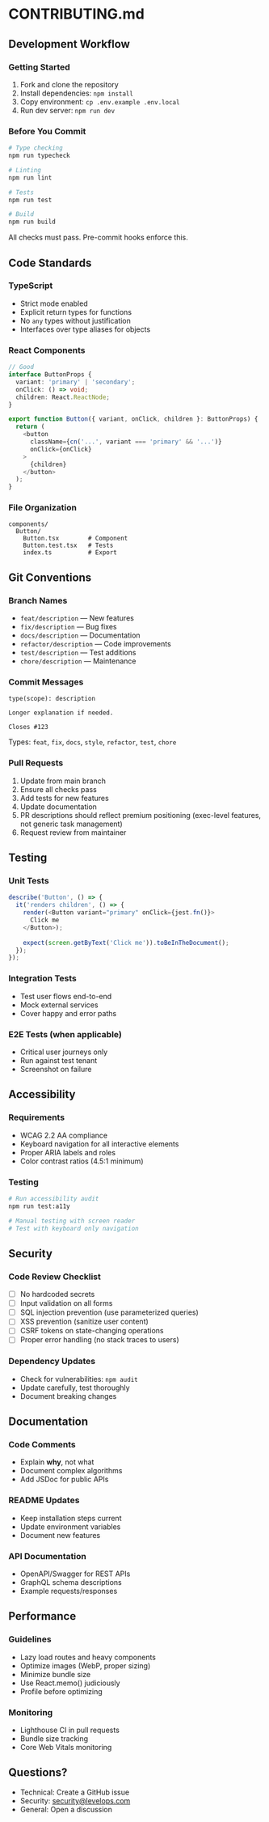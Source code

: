 # CONTRIBUTING.md

## Development Workflow

### Getting Started
1. Fork and clone the repository
2. Install dependencies: `npm install`
3. Copy environment: `cp .env.example .env.local`
4. Run dev server: `npm run dev`

### Before You Commit
```bash
# Type checking
npm run typecheck

# Linting
npm run lint

# Tests
npm run test

# Build
npm run build
```

All checks must pass. Pre-commit hooks enforce this.

## Code Standards

### TypeScript
- Strict mode enabled
- Explicit return types for functions
- No `any` types without justification
- Interfaces over type aliases for objects

### React Components
```typescript
// Good
interface ButtonProps {
  variant: 'primary' | 'secondary';
  onClick: () => void;
  children: React.ReactNode;
}

export function Button({ variant, onClick, children }: ButtonProps) {
  return (
    <button
      className={cn('...', variant === 'primary' && '...')}
      onClick={onClick}
    >
      {children}
    </button>
  );
}
```

### File Organization
```
components/
  Button/
    Button.tsx        # Component
    Button.test.tsx   # Tests
    index.ts          # Export
```

## Git Conventions

### Branch Names
- `feat/description` — New features
- `fix/description` — Bug fixes
- `docs/description` — Documentation
- `refactor/description` — Code improvements
- `test/description` — Test additions
- `chore/description` — Maintenance

### Commit Messages
```
type(scope): description

Longer explanation if needed.

Closes #123
```

Types: `feat`, `fix`, `docs`, `style`, `refactor`, `test`, `chore`

### Pull Requests
1. Update from main branch
2. Ensure all checks pass
3. Add tests for new features
4. Update documentation
5. PR descriptions should reflect premium positioning (exec-level features, not generic task management)
6. Request review from maintainer

## Testing

### Unit Tests
```typescript
describe('Button', () => {
  it('renders children', () => {
    render(<Button variant="primary" onClick={jest.fn()}>
      Click me
    </Button>);
    
    expect(screen.getByText('Click me')).toBeInTheDocument();
  });
});
```

### Integration Tests
- Test user flows end-to-end
- Mock external services
- Cover happy and error paths

### E2E Tests (when applicable)
- Critical user journeys only
- Run against test tenant
- Screenshot on failure

## Accessibility

### Requirements
- WCAG 2.2 AA compliance
- Keyboard navigation for all interactive elements
- Proper ARIA labels and roles
- Color contrast ratios (4.5:1 minimum)

### Testing
```bash
# Run accessibility audit
npm run test:a11y

# Manual testing with screen reader
# Test with keyboard only navigation
```

## Security

### Code Review Checklist
- [ ] No hardcoded secrets
- [ ] Input validation on all forms
- [ ] SQL injection prevention (use parameterized queries)
- [ ] XSS prevention (sanitize user content)
- [ ] CSRF tokens on state-changing operations
- [ ] Proper error handling (no stack traces to users)

### Dependency Updates
- Check for vulnerabilities: `npm audit`
- Update carefully, test thoroughly
- Document breaking changes

## Documentation

### Code Comments
- Explain **why**, not what
- Document complex algorithms
- Add JSDoc for public APIs

### README Updates
- Keep installation steps current
- Update environment variables
- Document new features

### API Documentation
- OpenAPI/Swagger for REST APIs
- GraphQL schema descriptions
- Example requests/responses

## Performance

### Guidelines
- Lazy load routes and heavy components
- Optimize images (WebP, proper sizing)
- Minimize bundle size
- Use React.memo() judiciously
- Profile before optimizing

### Monitoring
- Lighthouse CI in pull requests
- Bundle size tracking
- Core Web Vitals monitoring

## Questions?

- Technical: Create a GitHub issue
- Security: security@levelops.com
- General: Open a discussion